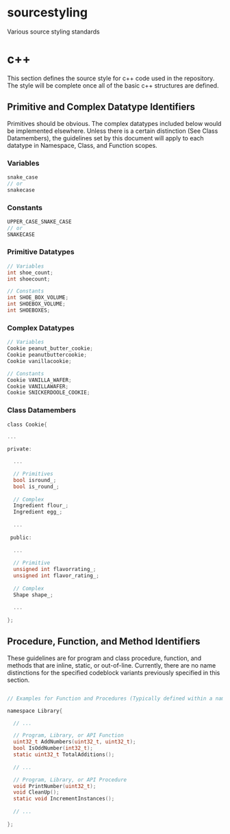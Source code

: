 # sourcestyling
Various source styling standards

# c++

This section defines the source style for c++ code used in the repository.
The style will be complete once all of the basic c++ structures are defined.

## Primitive and Complex Datatype Identifiers

Primitives should be obvious. The complex datatypes included below would be implemented
elsewhere. Unless there is a certain distinction (See Class Datamembers), the guidelines set by this document will apply to each datatype in Namespace, Class, and Function scopes.

### Variables

```c
snake_case
// or
snakecase
```

### Constants

```c
UPPER_CASE_SNAKE_CASE
// or
SNAKECASE
```
### Primitive Datatypes

```c
// Variables
int shoe_count;
int shoecount;

// Constants
int SHOE_BOX_VOLUME;
int SHOEBOX_VOLUME;
int SHOEBOXES;
```

### Complex Datatypes

```c
// Variables
Cookie peanut_butter_cookie;
Cookie peanutbuttercookie;
Cookie vanillacookie;

// Constants
Cookie VANILLA_WAFER;
Cookie VANILLAWAFER;
Cookie SNICKERDOOLE_COOKIE;
```

### Class Datamembers

```c
class Cookie{

...

private:

  ...

  // Primitives
  bool isround_;
  bool is_round_;
  
  // Complex
  Ingredient flour_;
  Ingredient egg_;
  
  ...
  
 public:
 
  ...
 
  // Primitive
  unsigned int flavorrating_;
  unsigned int flavor_rating_;
  
  // Complex
  Shape shape_;
  
  ...
 
};

```

## Procedure, Function, and Method Identifiers
These guidelines are for program and class procedure, function, and methods that are inline, static, or out-of-line.
Currently, there are no name distinctions for the specified codeblock variants previously specified in this section.

```c

// Examples for Function and Procedures (Typically defined within a namespace)

namespace Library{

  // ...

  // Program, Library, or API Function
  uint32_t AddNumbers(uint32_t, uint32_t);
  bool IsOddNumber(int32_t);
  static uint32_t TotalAdditions();
  
  // ...

  // Program, Library, or API Procedure
  void PrintNumber(uint32_t);
  void CleanUp();
  static void IncrementInstances();
  
  // ...
  
};
```



